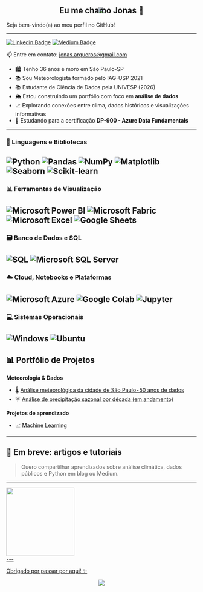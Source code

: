 <p align="center" style="margin-bottom: -20px;">
  <img src="https://capsule-render.vercel.app/api?type=waving&color=0:0f2027,100:2c5364&height=150&section=header&text=Olá&fontColor=ffffff&fontSize=40&fontAlignY=35"/>
</p>
<h2 align="center" style="margin-top: 0;">
  Eu me chamo Jonas 👋
</h2>

Seja bem-vindo(a) ao meu perfil no GitHub!

---

[![Linkedin Badge](https://img.shields.io/badge/LinkedIn-0077B5?style=for-the-badge&logo=linkedin&logoColor=white
)](https://www.linkedin.com/in/jonas-guitart-guimaraes-de-arqueros-e-ribeiro/)
[![Medium Badge](https://img.shields.io/badge/Medium-12100E?style=for-the-badge&logo=medium&logoColor=white
)](https://medium.com/@jonas.arqueros)

📫 Entre em contato: [jonas.arqueros@gmail.com](mailto:jonas.arqueros@gmail.com)


- 🏙️ Tenho 36 anos e moro em São Paulo-SP
- 📚 Sou Meteorologista formado pelo IAG-USP 2021
- 📚 Estudante de Ciência de Dados pela UNIVESP (2026)
- 🌦️ Estou construindo um portfólio com foco em **análise de dados**  
- 📈 Explorando conexões entre clima, dados históricos e visualizações informativas  
- 🎯 Estudando para a certificação **DP-900 - Azure Data Fundamentals**
---

### 🐍 Linguagens e Bibliotecas

![Python](https://img.shields.io/badge/-Python-3776AB?style=plastic&logo=python&logoColor=white)
![Pandas](https://img.shields.io/badge/-Pandas-150458?style=plastic&logo=pandas)
![NumPy](https://img.shields.io/badge/-NumPy-013243?style=plastic&logo=numpy&logoColor=white)
![Matplotlib](https://img.shields.io/badge/-Matplotlib-11557C?style=plastic&logo=matplotlib&logoColor=white)
![Seaborn](https://img.shields.io/badge/-Seaborn-268BD2?style=plastic)
![Scikit-learn](https://img.shields.io/badge/-Scikit--learn-F7931E?style=plastic&logo=scikit-learn&logoColor=white)
---

### 📊 Ferramentas de Visualização

![Microsoft Power BI](https://img.shields.io/badge/-Power%20BI-F2C811?style=plastic&logo=powerbi&logoColor=black)
![Microsoft Fabric](https://img.shields.io/badge/-Microsoft%20Fabric-7724C0?style=plastic&logo=microsoftfabric&logoColor=white)
![Microsoft Excel](https://img.shields.io/badge/Microsoft_Excel-217346?style=plastic&logo=microsoft-excel&logoColor=white)
![Google Sheets](https://img.shields.io/badge/Google%20Sheets-34A853?style=plastic&logo=google-sheets&logoColor=white)
---

### 🗃️ Banco de Dados e SQL

![SQL](https://img.shields.io/badge/-SQL-4479A1?style=plastic&logo=sql&logoColor=white)
![Microsoft SQL Server](https://img.shields.io/badge/Microsoft_SQL_Server-CC2927?style=plastic&logo=microsoft-sql-server&logoColor=white)
---

### ☁️ Cloud, Notebooks e Plataformas

![Microsoft Azure](https://img.shields.io/badge/-Azure-0089D6?style=plastic&logo=microsoft-azure&logoColor=white)
![Google Colab](https://img.shields.io/badge/Colab-F9AB00?style=plastic&logo=googlecolab&color=525252)
![Jupyter](https://img.shields.io/badge/-Jupyter-F37626?style=plastic&logo=jupyter)
---

### 💻 Sistemas Operacionais

![Windows](https://img.shields.io/badge/Windows-017AD7?style=plastic&logo=windows&logoColor=white)
![Ubuntu](https://img.shields.io/badge/Ubuntu-E95420?style=plastic&logo=ubuntu&logoColor=white)
---

## 📊 Portfólio de Projetos

**Meteorologia & Dados**
- 🌡️ [Análise meteorológica da cidade de São Paulo - 50 anos de dados](https://github.com/jonas-arqueros/Projetos_e_Analises/tree/main/clima-sp)
- ☔ [Análise de precipitação sazonal por década (em andamento)](https://github.com/jonas-arqueros/Projetos_e_Analises/tree/main/clima-sp)

**Projetos de aprendizado**
- 📈 [Machine Learning](https://github.com/jonas-arqueros/Primeiras_Analises_de_Dados)
---

## 📝 Em breve: artigos e tutoriais
> Quero compartilhar aprendizados sobre análise climática, dados públicos e Python em blog ou Medium.
---

<div>
<a href="https://github.com/jonas-arqueros">
<img loading="lazy" height="180em" src="https://github-readme-stats.vercel.app/api/top-langs/?username=jonas-arqueros&layout=compact&langs_count=7&theme=dracula"/>
</div>
---

Obrigado por passar por aqui! ✨

<p align="center">
  <img src="https://capsule-render.vercel.app/api?type=waving&color=0:0f2027,100:2c5364&height=120&section=footer&text=Obrigado%20por%20passar%20por%20aqui!%20✨&fontColor=ffffff&fontSize=25&fontAlignY=65"/>
</p>

